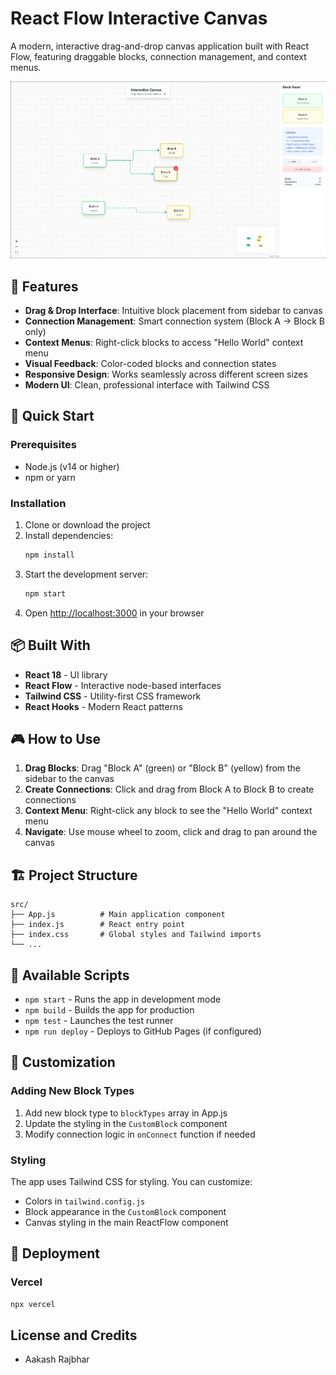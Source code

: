 # React Flow Interactive Canvas

A modern, interactive drag-and-drop canvas application built with React Flow, featuring draggable blocks, connection management, and context menus.

![preview](./public/preview.png)

## 🎯 Features

- **Drag & Drop Interface**: Intuitive block placement from sidebar to canvas
- **Connection Management**: Smart connection system (Block A → Block B only)
- **Context Menus**: Right-click blocks to access "Hello World" context menu
- **Visual Feedback**: Color-coded blocks and connection states
- **Responsive Design**: Works seamlessly across different screen sizes
- **Modern UI**: Clean, professional interface with Tailwind CSS

## 🚀 Quick Start

### Prerequisites

- Node.js (v14 or higher)
- npm or yarn

### Installation

1. Clone or download the project
2. Install dependencies:
   ```bash
   npm install
   ```
3. Start the development server:
   ```bash
   npm start
   ```
4. Open [http://localhost:3000](http://localhost:3000) in your browser

## 📦 Built With

- **React 18** - UI library
- **React Flow** - Interactive node-based interfaces
- **Tailwind CSS** - Utility-first CSS framework
- **React Hooks** - Modern React patterns

## 🎮 How to Use

1. **Drag Blocks**: Drag "Block A" (green) or "Block B" (yellow) from the sidebar to the canvas
2. **Create Connections**: Click and drag from Block A to Block B to create connections
3. **Context Menu**: Right-click any block to see the "Hello World" context menu
4. **Navigate**: Use mouse wheel to zoom, click and drag to pan around the canvas

## 🏗️ Project Structure

```
src/
├── App.js          # Main application component
├── index.js        # React entry point
├── index.css       # Global styles and Tailwind imports
└── ...
```

## 🔧 Available Scripts

- `npm start` - Runs the app in development mode
- `npm build` - Builds the app for production
- `npm test` - Launches the test runner
- `npm run deploy` - Deploys to GitHub Pages (if configured)

## 🎨 Customization

### Adding New Block Types

1. Add new block type to `blockTypes` array in App.js
2. Update the styling in the `CustomBlock` component
3. Modify connection logic in `onConnect` function if needed

### Styling

The app uses Tailwind CSS for styling. You can customize:

- Colors in `tailwind.config.js`
- Block appearance in the `CustomBlock` component
- Canvas styling in the main ReactFlow component

## 🚀 Deployment

### Vercel

```bash
npx vercel
```

## License and Credits

- Aakash Rajbhar
